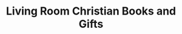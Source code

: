---
title: "Living Room Christian Books and Gifts"
url: /bastrop/living-room-christian-books-and-gifts/
shop: books
---